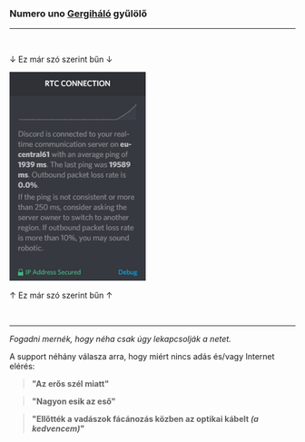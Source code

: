 ### Numero uno [Gergiháló](https://gergihalo.hu/) gyűlölő

---

<br>

↓ Ez már szó szerint bűn ↓

![This is basically a crime](gergihalo.png)

↑ Ez már szó szerint bűn ↑

<br>

---

*Fogadni mernék, hogy néha csak úgy lekapcsolják a netet.*

A support néhány válasza arra, hogy miért nincs adás és/vagy Internet elérés:

> **"Az erős szél miatt"**

> **"Nagyon esik az eső"**

> **"Ellőtték a vadászok fácánozás közben az optikai kábelt *(a kedvencem)*"**
